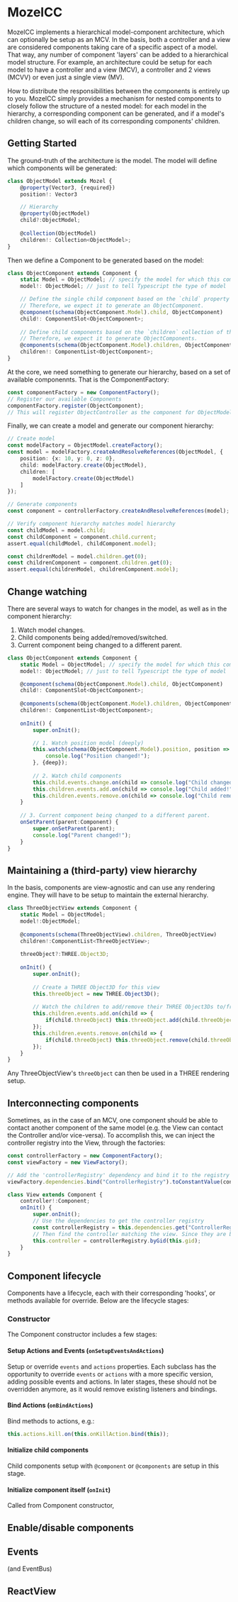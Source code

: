 MozelCC
=======

MozelCC implements a hierarchical model-component architecture, which can optionally be setup as an MCV.
In the basis, both a controller and a view are considered components taking care of a specific aspect of a model.
That way, any number of component 'layers' can be added to a hierarchical model structure. For example, an architecture
could be setup for each model to have a controller and a view (MCV), a controller and 2 views (MCVV) or even just a
single view (MV).

How to distribute the responsibilities between the components is entirely up to you. MozelCC simply provides a mechanism
for nested components to closely follow the structure of a nested model: 
for each model in the hierarchy, a corresponding component can be generated, 
and if a model's children change, so will each of its corresponding components' children.

## Getting Started

The ground-truth of the architecture is the model. The model will define which components will be generated:

```typescript
class ObjectModel extends Mozel {
	@property(Vector3, {required})
	position!: Vector3

	// Hierarchy
    @property(ObjectModel)
    child?:ObjectModel;
    
	@collection(ObjectModel)
	children!: Collection<ObjectModel>;
}
```

Then we define a Component to be generated based on the model:

```typescript
class ObjectComponent extends Component {
	static Model = ObjectModel; // specify the model for which this component works
	model!: ObjectModel; // just to tell Typescript the type of model

    // Define the single child component based on the `child` property of the model, which is an ObjectModel.
    // Therefore, we expect it to generate an ObjectComponent.
	@component(schema(ObjectComponent.Model).child, ObjectComponent)
	child!: ComponentSlot<ObjectComponent>;
    
    // Define child components based on the `children` collection of the model, which is a collection of ObjectModels. 
    // Therefore, we expect it to generate ObjectComponents.
	@components(schema(ObjectComponent.Model).children, ObjectComponent)
	children!: ComponentList<ObjectComponent>;
}
```

At the core, we need something to generate our hierarchy, based on a set of available componennts. 
That is the ComponentFactory:

```typescript
const componentFactory = new ComponentFactory();
// Register our available Components
componentFactory.register(ObjectComponent);
// This will register ObjectController as the component for ObjectModel (as specified in the ObjectController)
```

Finally, we can create a model and generate our component hierarchy:

```typescript
// Create model
const modelFactory = ObjectModel.createFactory();
const model = modelFactory.createAndResolveReferences(ObjectModel, {
	position: {x: 10, y: 0, z: 0},
    child: modelFactory.create(ObjectModel),
	children: [
		modelFactory.create(ObjectModel)
    ]
});

// Generate components
const component = controllerFactory.createAndResolveReferences(model);

// Verify component hierarchy matches model hierarchy
const childModel = model.child;
const childComponent = component.child.current;
assert.equal(childModel, childComponent.model);

const childrenModel = model.children.get(0);
const childrenComponent = component.children.get(0);
assert.eequal(childrenModel, childrenComponent.model);
```

## Change watching

There are several ways to watch for changes in the model, as well as in the component hierarchy:

1. Watch model changes.
2. Child components being added/removed/switched.
3. Current component being changed to a different parent.

```typescript
class ObjectComponent extends Component {
	static Model = ObjectModel; // specify the model for which this component works
	model!: ObjectModel; // just to tell Typescript the type of model

	@component(schema(ObjectComponent.Model).child, ObjectComponent)
	child!: ComponentSlot<ObjectComponent>;
    
	@components(schema(ObjectComponent.Model).children, ObjectComponent)
	children!: ComponentList<ObjectComponent>;
    
    onInit() {
    	super.onInit();

		// 1. Watch position model (deeply)
		this.watch(schema(ObjectComponent.Model).position, position => {
			console.log("Position changed!");
		}, {deep});
    	
    	// 2. Watch child components
        this.child.events.change.on(child => console.log("Child changed!"));
    	this.children.events.add.on(child => console.log("Child added!", child));
    	this.children.events.remove.on(child => console.log("Child removed!", child));
    }
    
    // 3. Current component being changed to a different parent.
    onSetParent(parent:Component) {
    	super.onSetParent(parent);
    	console.log("Parent changed!");
    }
}
```

## Maintaining a (third-party) view hierarchy

In the basis, components are view-agnostic and can use any rendering engine. 
They will have to be setup to maintain the external hierarchy.

```typescript
class ThreeObjectView extends Component {
	static Model = ObjectModel;
	model!:ObjectModel;
	
	@components(schema(ThreeObjectView).children, ThreeObjectView)
    children!:ComponentList<ThreeObjectView>;
	
	threeObject?:THREE.Object3D;
	
	onInit() {
		super.onInit();
		
		// Create a THREE Object3D for this view
		this.threeObject = new THREE.Object3D();
		
		// Watch the children to add/remove their THREE Object3Ds to/from this one 
		this.children.events.add.on(child => {
			if(child.threeObject) this.threeObject.add(child.threeObject);
        });
		this.children.events.remove.on(child => {
			if(child.threeObject) this.threeObject.remove(child.threeObject);
        });
    }
}
```

Any ThreeObjectView's `threeObject` can then be used in a THREE rendering setup.

## Interconnecting components

Sometimes, as in the case of an MCV, one component should be able to contact another component of the same model
(e.g. the View can contact the Controller and/or vice-versa). To accomplish this, we can inject the controller registry
into the View, through the factories:

```typescript
const controllerFactory = new ComponentFactory();
const viewFactory = new ViewFactory();

// Add the 'controllerRegistry' dependency and bind it to the registry of the controller factory
viewFactory.dependencies.bind("ControllerRegistry").toConstantValue(controllerFactory.registry);

class View extends Component {
	controller!:Component;
	onInit() {
		super.onInit();
		// Use the dependencies to get the controller registry
		const controllerRegistry = this.dependencies.get("ControllerRegistry");
		// Then find the controller matching the view. Since they are based on the same model, they should have the same `gid`.
		this.controller = controllerRegistry.byGid(this.gid);
    }
}
```

## Component lifecycle

Components have a lifecycle, each with their corresponding 'hooks', or methods available for override. 
Below are the lifecycle stages:

### Constructor

The Component constructor includes a few stages:

#### Setup Actions and Events (`onSetupEventsAndActions`)

Setup or override `events` and `actions` properties. Each subclass has the opportunity to override `events` or `actions` 
with a more specific version, adding possible events and actions. In later stages, these should not be overridden 
anymore, as it would remove existing listeners and bindings.

#### Bind Actions (`onBindActions`)

Bind methods to actions, e.g.:

```typescript
this.actions.kill.on(this.onKillAction.bind(this));
```

#### Initialize child components

Child components setup with `@component` or `@components` are setup in this stage.

#### Initialize component itself (`onInit`)

Called from Component constructor,

## Enable/disable components




## Events

(and EventBus)

## ReactView
